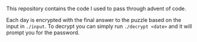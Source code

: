 This repository contains the code I used to pass through advent of code.

Each day is encrypted with the final answer to the puzzle based on the input in `./input`.
To decrypt you can simply run `./decrypt <date>` and it will prompt you for the password.
